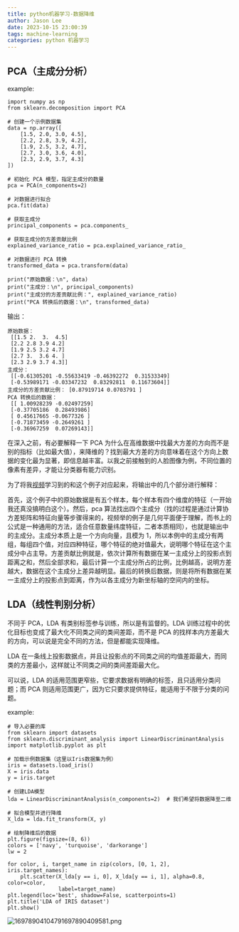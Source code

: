 ```yaml
---
title: python机器学习-数据降维
author: Jason Lee
date: 2023-10-15 23:00:39
tags: machine-learning
categories: python 机器学习
---
```


## PCA（主成分分析）

example:

```
import numpy as np
from sklearn.decomposition import PCA

# 创建一个示例数据集
data = np.array([
    [1.5, 2.0, 3.0, 4.5],
    [2.2, 2.8, 3.9, 4.2],
    [1.9, 2.5, 3.2, 4.7],
    [2.7, 3.0, 3.6, 4.0],
    [2.3, 2.9, 3.7, 4.3]
])

# 初始化 PCA 模型，指定主成分的数量
pca = PCA(n_components=2)

# 对数据进行拟合
pca.fit(data)

# 获取主成分
principal_components = pca.components_

# 获取主成分的方差贡献比例
explained_variance_ratio = pca.explained_variance_ratio_

# 对数据进行 PCA 转换
transformed_data = pca.transform(data)

print("原始数据：\n", data)
print("主成分：\n", principal_components)
print("主成分的方差贡献比例：", explained_variance_ratio)
print("PCA 转换后的数据：\n", transformed_data)
```

输出：

```
原始数据：
 [[1.5 2.  3.  4.5]
 [2.2 2.8 3.9 4.2]
 [1.9 2.5 3.2 4.7]
 [2.7 3.  3.6 4. ]
 [2.3 2.9 3.7 4.3]]
主成分：
 [[-0.61305201 -0.55633419 -0.46392272  0.31533349]
 [-0.53989171 -0.03347232  0.83292811  0.11673604]]
主成分的方差贡献比例： [0.87919714 0.0703791 ]
PCA 转换后的数据：
 [[ 1.00928239 -0.02497259]
 [-0.37705186  0.28493986]
 [ 0.45617665 -0.0677326 ]
 [-0.71873459 -0.2649261 ]
 [-0.36967259  0.07269143]]
```

在深入之前，有必要解释一下 PCA 为什么在高维数据中找最大方差的方向而不是别的指标（比如最大值），来降维的？找到最大方差的方向意味着在这个方向上数据的变化最为显著，即信息越丰富。以我之前接触到的人脸图像为例，不同位置的像素有差异，才能让分类器有能力识别。

为了将我[视频](https://www.bilibili.com/video/BV1C7411A7bj/?spm_id_from=333.337.search-card.all.click&vd_source=71c0be7c56c09a5e949353c5bf93df72)学习到的和这个例子对应起来，将输出中的几个部分进行解释：

首先，这个例子中的原始数据是有五个样本，每个样本有四个维度的特征（一开始我还真没搞明白这个）。然后，pca 算法找出四个主成分（找的过程是通过计算协方差矩阵和特征向量等步骤得来的，视频举的例子是几何平面便于理解，而书上的公式是一种通用的方法，适合任意数量纬度特征，二者本质相同），也就是输出中的主成分。主成分本质上是一个方向向量，且模为 1，所以本例中的主成分有两组，每组四个值，对应四种特征，哪个特征的绝对值最大，说明哪个特征在这个主成分中占主导。方差贡献比例就是，依次计算所有数据在某一主成分上的投影点到距离之和，然后全部求和，最后计算一个主成分所占的比例，比例越高，说明方差越大，数据在这个主成分上差异越明显。最后的转换后数据，则是将所有数据在某一主成分上的投影点到距离，作为以各主成分为新坐标轴的空间内的坐标。

## LDA（线性判别分析）

不同于 PCA，LDA 有类别标签参与训练，所以是有监督的。LDA 训练过程中的优化目标也变成了最大化不同类之间的类间差距，而不是 PCA 的找样本内方差最大的方向，可以说是完全不同的方法，但是都能实现降维。

LDA 在一条线上投影数据点，并且让投影点的不同类之间的均值差距最大，而同类的方差最小，这样就让不同类之间的类间差距最大化。

可以说，LDA 的适用范围更窄些，它要求数据有明确的标签，且只适用分类问题；而 PCA 则适用范围更广，因为它只要求提供特征，能适用于不限于分类的问题。

example:

```
# 导入必要的库
from sklearn import datasets
from sklearn.discriminant_analysis import LinearDiscriminantAnalysis
import matplotlib.pyplot as plt

# 加载示例数据集（这里以Iris数据集为例）
iris = datasets.load_iris()
X = iris.data
y = iris.target

# 创建LDA模型
lda = LinearDiscriminantAnalysis(n_components=2)  # 我们希望将数据降至二维

# 拟合模型并进行降维
X_lda = lda.fit_transform(X, y)

# 绘制降维后的数据
plt.figure(figsize=(8, 6))
colors = ['navy', 'turquoise', 'darkorange']
lw = 2

for color, i, target_name in zip(colors, [0, 1, 2], iris.target_names):
    plt.scatter(X_lda[y == i, 0], X_lda[y == i, 1], alpha=0.8, color=color,
                label=target_name)
plt.legend(loc='best', shadow=False, scatterpoints=1)
plt.title('LDA of IRIS dataset')
plt.show()

```

![16978904104791697890409581.png](https://cdn.jsdelivr.us/gh/li199-code/blog-imgs@main/16978904104791697890409581.png)
